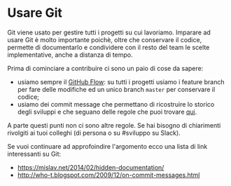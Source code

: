 # Usare Git

Git viene usato per gestire tutti i progetti su cui lavoriamo. Imparare ad usare
Git è molto importante poichè, oltre che conservare il codice, permette di documentarlo
e condividere con il resto del team le scelte implementative, anche a distanza di
tempo.

Prima di cominciare a contribuire ci sono un paio di cose da sapere:

- usiamo sempre il [GitHub Flow](https://guides.github.com/introduction/flow/):
su tutti i progetti usiamo i feature branch per fare delle modifiche ed un unico
branch `master` per conservare il codice;
- usiamo dei commit message che permettano di ricostruire lo storico degli sviluppi
e che seguano delle regole che puoi trovare [qui](https://chris.beams.io/posts/git-commit/).

A parte questi punti non ci sono altre regole. Se hai bisogno di chiarimenti
rivolgiti ai tuoi colleghi (di persona o su #sviluppo su Slack).

Se vuoi continuare ad approfoindire l'argomento ecco una lista di link
interessanti su Git:

- https://mislav.net/2014/02/hidden-documentation/
- http://who-t.blogspot.com/2009/12/on-commit-messages.html

